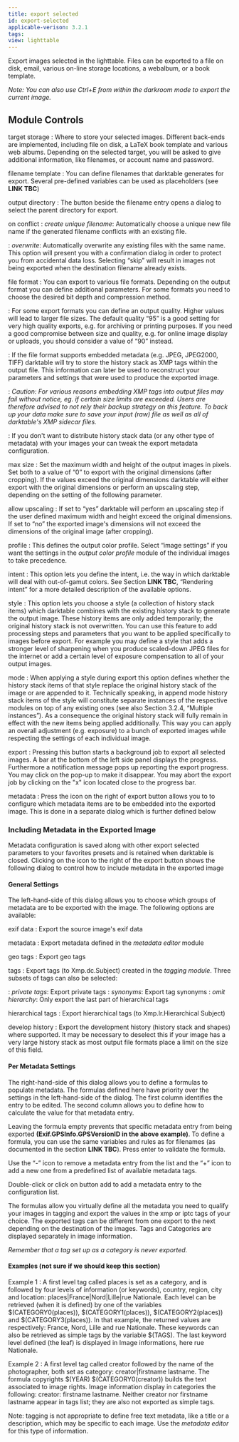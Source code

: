 ```yaml
---
title: export selected
id: export-selected
applicable-verison: 3.2.1
tags: 
view: lighttable
---
```


Export images selected in the lighttable. Files can be exported to a file on disk, email, various on-line storage locations, a webalbum, or a book template. 

_Note: You can also use Ctrl+E from within the darkroom mode to export the current image._

## Module Controls

target storage
: Where to store your selected images. Different back-ends are implemented, including file on disk, a LaTeX book template and various web albums. Depending on the selected target, you will be asked to give additional information, like filenames, or account name and password.

filename template
: You can define filenames that darktable generates for export. Several pre-defined variables can be used as placeholders (see **LINK TBC**)

output directory
: The button beside the filename entry opens a dialog to select the parent directory for export.

on conflict
: _create unique filename_: Automatically choose a unique new file name if the generated filename conflicts with an existing file. 

: _overwrite_: Automatically overwrite any existing files with the same name. This option will present you with a confirmation dialog in order to protect you from accidental data loss. Selecting “skip” will result in images not being exported when the destination filename already exists.


file format
: You can export to various file formats. Depending on the output format you can define additional parameters. For some formats you need to choose the desired bit depth and compression method.

: For some export formats you can define an output quality. Higher values will lead to larger file sizes. The default quality “95” is a good setting for very high quality exports, e.g. for archiving or printing purposes. If you need a good compromise between size and quality, e.g. for online image display or uploads, you should consider a value of “90” instead.

: If the file format supports embedded metadata (e.g. JPEG, JPEG2000, TIFF) darktable will try to store the history stack as XMP tags within the output file. This information can later be used to reconstruct your parameters and settings that were used to produce the exported image.

: _Caution: For various reasons embedding XMP tags into output files may fail without notice, eg. if certain size limits are exceeded. Users are therefore advised to not rely their backup strategy on this feature. To back up your data make sure to save your input (raw) file as well as all of darktable's XMP sidecar files._

: If you don't want to distribute history stack data (or any other type of metadata) with your images your can tweak the export metadata configuration.

max size
: Set the maximum width and height of the output images in pixels. Set both to a value of “0” to export with the original dimensions (after cropping). If the values exceed the original dimensions darktable will either export with the original dimensions or perform an upscaling step, depending on the setting of the following parameter.

allow upscaling
: If set to “yes” darktable will perform an upscaling step if the user defined maximum width and height exceed the original dimensions. If set to “no” the exported image's dimensions will not exceed the dimensions of the original image (after cropping).

profile
: This defines the output color profile. Select “image settings” if you want the settings in the _output color profile_ module of the individual images to take precedence.

intent
: This option lets you define the intent, i.e. the way in which darktable will deal with out-of-gamut colors. See Section **LINK TBC**, “Rendering intent” for a more detailed description of the available options.

style
: This option lets you choose a style (a collection of history stack items) which darktable combines with the existing history stack to generate the output image. These history items are only added temporarily; the original history stack is not overwritten. You can use this feature to add processing steps and parameters that you want to be applied specifically to images before export. For example you may define a style that adds a stronger level of sharpening when you produce scaled-down JPEG files for the internet or add a certain level of exposure compensation to all of your output images. 

mode
: When applying a style during export this option defines whether the history stack items of that style replace the original history stack of the image or are appended to it. Technically speaking, in append mode history stack items of the style will constitute separate instances of the respective modules on top of any existing ones (see also Section 3.2.4, “Multiple instances”). As a consequence the original history stack will fully remain in effect with the new items being applied additionally. This way you can apply an overall adjustment (e.g. exposure) to a bunch of exported images while respecting the settings of each individual image.

export
: Pressing this button starts a background job to export all selected images. A bar at the bottom of the left side panel displays the progress. Furthermore a notification message pops up reporting the export progress. You may click on the pop-up to make it disappear. You may abort the export job by clicking on the "x" icon located close to the progress bar.

metadata
: Press the icon on the right of export button allows you to to configure which metadata items are to be embedded into the exported image. This is done in a separate dialog which is further defined below

### Including Metadata in the Exported Image

Metadata configuration is saved along with other export selected parameters to your favorites presets and is retained when darktable is closed. Clicking on the icon to the right of the export button shows the following dialog to control how to include metadata in the exported image

#### General Settings

The left-hand-side of this dialog allows you to choose which groups of metadata are to be exported with the image. The following options are available:

exif data
: Export the source image's exif data

metadata
: Export metadata defined in the _metadata editor_ module

geo tags
: Export geo tags

tags
: Export tags (to Xmp.dc.Subject) created in the _tagging module_. Three subsets of tags can also be selected:

: _private tags_: Export private tags
: _synonyms_: Export tag synonyms
: _omit hierarchy_: Only export the last part of hierarchical tags

hierarchical tags
: Export hierarchical tags (to Xmp.lr.Hierarchical Subject)

develop history
: Export the development history (history stack and shapes) where supported. It may be necessary to deselect this if your image has a very large history stack as most output file formats place a limit on the size of this field.

#### Per Metadata Settings

The right-hand-side of this dialog allows you to define a formulas to populate metadata. The formulas defined here have priority over the settings in the left-hand-side of the dialog. The first column identifies the entry to be edited. The second column allows you to define how to calculate the value for that metadata entry. 

Leaving the formula empty prevents that specific metadata entry from being exported **(Exif.GPSInfo.GPSVersionID in the above example)**. To define a formula, you can use the same variables and rules as for filenames (as documented in the section **LINK TBC**). Press enter to validate the formula.

Use the “-” icon to remove a metadata entry from the list and the “+” icon to add a new one from a predefined list of available metadata tags.

Double-click or click on button add to add a metadata entry to the configuration list.

The formulas allow you virtually define all the metadata you need to qualify your images in tagging and export the values in the xmp or iptc tags of your choice. The exported tags can be different from one export to the next depending on the destination of the images. Tags and Categories are displayed separately in image information.

_Remember that a tag set up as a category is never exported._

#### Examples (not sure if we should keep this section)

Example 1
: A first level tag called places is set as a category, and is followed by four levels of information (or keywords), country, region, city and location: places|France|Nord|Lille|rue Nationale. Each level can be retrieved (when it is defined) by one of the variables $(CATEGORY0(places)), $(CATEGORY1(places)), $(CATEGORY2(places)) and $(CATEGORY3(places)). In that example, the returned values are respectively: France, Nord, Lille and rue Nationale. These keywords can also be retrieved as simple tags by the variable $(TAGS). The last keyword level defined (the leaf) is displayed in Image informations, here rue Nationale.

Example 2
: A first level tag called creator followed by the name of the photographer, both set as category: creator|firstname lastname. The formula copyrights $(YEAR) $(CATEGORY0(creator)) builds the text associated to image rights. Image information display in categories the following: creator: firstname lastname. Neither creator nor firstname lastname appear in tags list; they are also not exported as simple tags.

Note: tagging is not appropriate to define free text metadata, like a title or a description, which may be specific to each image. Use the _metadata editor_ for this type of information.
